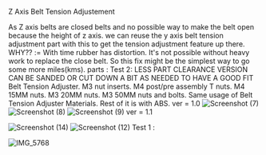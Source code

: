 Z Axis Belt Tension Adjustement

As Z axis belts are closed belts and no possible way to make the belt open because the height of z axis.
we can reuse the y axis belt tension adjustment part with this to get the tension adjustment feature up there.
WHY?? := With time rubber has distortion. It's not possible without heavy work to replace the close belt. So this fix might be the simplest way to go some more miles(kms).
parts :
Test 2: LESS PART CLEARANCE VERSION CAN BE SANDED OR CUT DOWN A BIT AS NEEDED TO HAVE A GOOD FIT
Belt Tension Adjuster.
M3 nut inserts.
M4 post/pre assembly T nuts.
M4 15MM nuts.
M3 20MM nuts.
M3 50MM nuts and bolts.
Same usage of Belt Tension Adjuster Materials.
Rest of it is with ABS.
ver = 1.0
![Screenshot (7)](https://github.com/anishsheikh/3d-models/assets/38411333/eb540006-5a5d-4092-b4eb-ecd088875545)
![Screenshot (8)](https://github.com/anishsheikh/3d-models/assets/38411333/e7d269a8-d861-4ce4-9156-8b0ac6fbb6d4)
![Screenshot (9)](https://github.com/anishsheikh/3d-models/assets/38411333/ed7531e7-d890-455e-84b6-731e6d7a26f6)
ver = 1.1

![Screenshot (14)](https://github.com/anishsheikh/3d-models/assets/38411333/b7caf669-925d-4875-84d6-3040c0d5178b)
![Screenshot (12)](https://github.com/anishsheikh/3d-models/assets/38411333/84773b8b-6119-434b-98b0-9523274aae05)
 Test 1 :

 ![IMG_5768](https://github.com/anishsheikh/3d-models/assets/38411333/6ae8e3ad-ed7a-4990-ab98-2ff62eb303c2)
